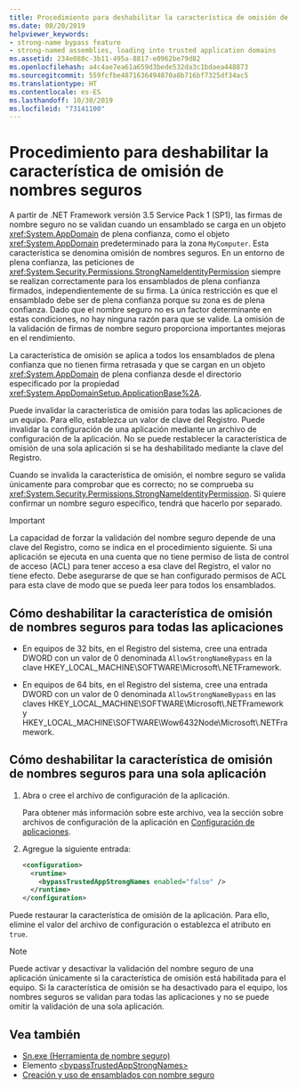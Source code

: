 ```yaml
---
title: Procedimiento para deshabilitar la característica de omisión de nombres seguros
ms.date: 08/20/2019
helpviewer_keywords:
- strong-name bypass feature
- strong-named assemblies, loading into trusted application domains
ms.assetid: 234e088c-3b11-495a-8817-e0962be79d82
ms.openlocfilehash: a4c4ae7ea61a659d3bede532da3c1bdaea448873
ms.sourcegitcommit: 559fcfbe4871636494870a8b716bf7325df34ac5
ms.translationtype: HT
ms.contentlocale: es-ES
ms.lasthandoff: 10/30/2019
ms.locfileid: "73141100"
---
```

# <a name="how-to-disable-the-strong-name-bypass-feature"></a>Procedimiento para deshabilitar la característica de omisión de nombres seguros
A partir de .NET Framework versión 3.5 Service Pack 1 (SP1), las firmas de nombre seguro no se validan cuando un ensamblado se carga en un objeto <xref:System.AppDomain> de plena confianza, como el objeto <xref:System.AppDomain> predeterminado para la zona `MyComputer`. Esta característica se denomina omisión de nombres seguros. En un entorno de plena confianza, las peticiones de <xref:System.Security.Permissions.StrongNameIdentityPermission> siempre se realizan correctamente para los ensamblados de plena confianza firmados, independientemente de su firma. La única restricción es que el ensamblado debe ser de plena confianza porque su zona es de plena confianza. Dado que el nombre seguro no es un factor determinante en estas condiciones, no hay ninguna razón para que se valide. La omisión de la validación de firmas de nombre seguro proporciona importantes mejoras en el rendimiento.  
  
 La característica de omisión se aplica a todos los ensamblados de plena confianza que no tienen firma retrasada y que se cargan en un objeto <xref:System.AppDomain> de plena confianza desde el directorio especificado por la propiedad <xref:System.AppDomainSetup.ApplicationBase%2A>.  
  
 Puede invalidar la característica de omisión para todas las aplicaciones de un equipo. Para ello, establezca un valor de clave del Registro. Puede invalidar la configuración de una aplicación mediante un archivo de configuración de la aplicación. No se puede restablecer la característica de omisión de una sola aplicación si se ha deshabilitado mediante la clave del Registro.  
  
 Cuando se invalida la característica de omisión, el nombre seguro se valida únicamente para comprobar que es correcto; no se comprueba su <xref:System.Security.Permissions.StrongNameIdentityPermission>. Si quiere confirmar un nombre seguro específico, tendrá que hacerlo por separado.  
  
> [!IMPORTANT]
> La capacidad de forzar la validación del nombre seguro depende de una clave del Registro, como se indica en el procedimiento siguiente. Si una aplicación se ejecuta en una cuenta que no tiene permiso de lista de control de acceso (ACL) para tener acceso a esa clave del Registro, el valor no tiene efecto. Debe asegurarse de que se han configurado permisos de ACL para esta clave de modo que se pueda leer para todos los ensamblados.  
  
## <a name="disable-the-strong-name-bypass-feature-for-all-applications"></a>Cómo deshabilitar la característica de omisión de nombres seguros para todas las aplicaciones  
  
- En equipos de 32 bits, en el Registro del sistema, cree una entrada DWORD con un valor de 0 denominada `AllowStrongNameBypass` en la clave HKEY_LOCAL_MACHINE\SOFTWARE\Microsoft\\.NETFramework.  
  
- En equipos de 64 bits, en el Registro del sistema, cree una entrada DWORD con un valor de 0 denominada `AllowStrongNameBypass` en las claves HKEY_LOCAL_MACHINE\SOFTWARE\Microsoft\\.NETFramework y HKEY_LOCAL_MACHINE\SOFTWARE\Wow6432Node\Microsoft\\.NETFramework.  
  
## <a name="disable-the-strong-name-bypass-feature-for-a-single-application"></a>Cómo deshabilitar la característica de omisión de nombres seguros para una sola aplicación  
  
1. Abra o cree el archivo de configuración de la aplicación.  
  
    Para obtener más información sobre este archivo, vea la sección sobre archivos de configuración de la aplicación en [Configuración de aplicaciones](../../framework/configure-apps/index.md).  
  
2. Agregue la siguiente entrada:  
  
    ```xml  
    <configuration>  
      <runtime>  
        <bypassTrustedAppStrongNames enabled="false" />  
      </runtime>  
    </configuration>  
    ```  
  
 Puede restaurar la característica de omisión de la aplicación. Para ello, elimine el valor del archivo de configuración o establezca el atributo en `true`.  
  
> [!NOTE]
> Puede activar y desactivar la validación del nombre seguro de una aplicación únicamente si la característica de omisión está habilitada para el equipo. Si la característica de omisión se ha desactivado para el equipo, los nombres seguros se validan para todas las aplicaciones y no se puede omitir la validación de una sola aplicación.  
  
## <a name="see-also"></a>Vea también

- [Sn.exe (Herramienta de nombre seguro)](../../framework/tools/sn-exe-strong-name-tool.md)
- Elemento [\<bypassTrustedAppStrongNames>](../../framework/configure-apps/file-schema/runtime/bypasstrustedappstrongnames-element.md)
- [Creación y uso de ensamblados con nombre seguro](create-use-strong-named.md)

